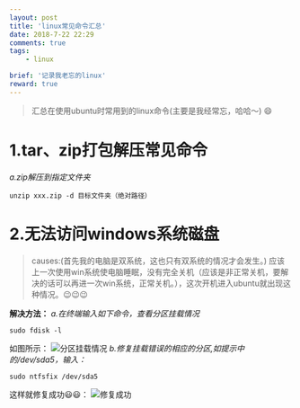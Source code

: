 ```yaml
---
layout: post
title: 'linux常见命令汇总'
date: 2018-7-22 22:29
comments: true
tags:
    - linux

brief: '记录我老忘的linux'
reward: true
---
```

>汇总在使用ubuntu时常用到的linux命令(主要是我经常忘，哈哈～) :smile:
<!-- more -->
# 1.tar、zip打包解压常见命令
*a.zip解压到指定文件夹*
```zip
unzip xxx.zip -d 目标文件夹（绝对路径）
```

# 2.无法访问windows系统磁盘
>causes:(首先我的电脑是双系统，这也只有双系统的情况才会发生。)
>应该上一次使用win系统使电脑睡眠，没有完全关机（应该是非正常关机，要解决的话可以再进一次win系统，正常关机。），这次开机进入ubuntu就出现这种情况。:wink::wink::wink:

**解决方法：**
*a.在终端输入如下命令，查看分区挂载情况*
```
sudo fdisk -l
```
如图所示：
![分区挂载情况](/assets/linux/disk1.png)
*b.修复挂载错误的相应的分区,如提示中的/dev/sda5，输入：*
```
sudo ntfsfix /dev/sda5
```
这样就修复成功:smiley::smiley:：
![修复成功](/assets/linux/disk2.png)



